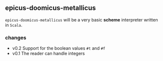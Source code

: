 ## epicus-doomicus-metallicus

`epicus-doomicus-metallicus` will be a very basic **scheme** interpreter written in `Scala`.

### changes

* v0.2 Support for the boolean values `#t` and `#f`
* v0.1 The reader can handle integers

